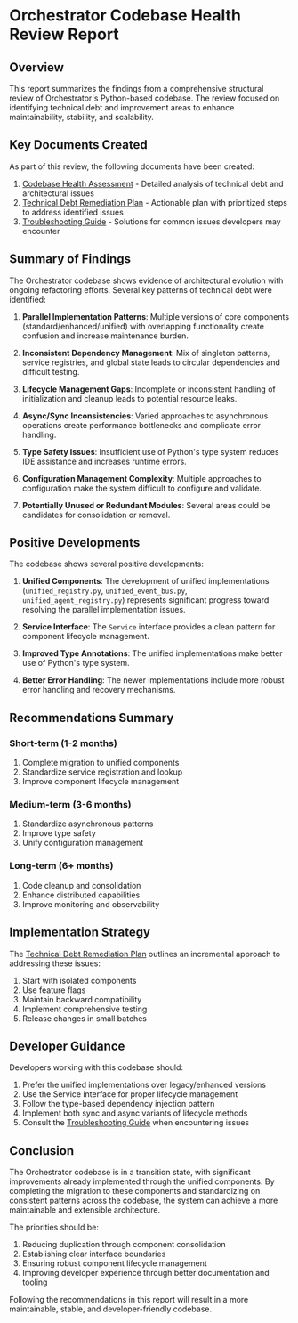 # Orchestrator Codebase Health Review Report

## Overview

This report summarizes the findings from a comprehensive structural review of Orchestrator's Python-based codebase. The review focused on identifying technical debt and improvement areas to enhance maintainability, stability, and scalability.

## Key Documents Created

As part of this review, the following documents have been created:

1. [Codebase Health Assessment](./CODEBASE_HEALTH_ASSESSMENT.md) - Detailed analysis of technical debt and architectural issues
2. [Technical Debt Remediation Plan](./TECHNICAL_DEBT_REMEDIATION_PLAN.md) - Actionable plan with prioritized steps to address identified issues
3. [Troubleshooting Guide](./TROUBLESHOOTING_GUIDE.md) - Solutions for common issues developers may encounter

## Summary of Findings

The Orchestrator codebase shows evidence of architectural evolution with ongoing refactoring efforts. Several key patterns of technical debt were identified:

1. **Parallel Implementation Patterns**: Multiple versions of core components (standard/enhanced/unified) with overlapping functionality create confusion and increase maintenance burden.

2. **Inconsistent Dependency Management**: Mix of singleton patterns, service registries, and global state leads to circular dependencies and difficult testing.

3. **Lifecycle Management Gaps**: Incomplete or inconsistent handling of initialization and cleanup leads to potential resource leaks.

4. **Async/Sync Inconsistencies**: Varied approaches to asynchronous operations create performance bottlenecks and complicate error handling.

5. **Type Safety Issues**: Insufficient use of Python's type system reduces IDE assistance and increases runtime errors.

6. **Configuration Management Complexity**: Multiple approaches to configuration make the system difficult to configure and validate.

7. **Potentially Unused or Redundant Modules**: Several areas could be candidates for consolidation or removal.

## Positive Developments

The codebase shows several positive developments:

1. **Unified Components**: The development of unified implementations (`unified_registry.py`, `unified_event_bus.py`, `unified_agent_registry.py`) represents significant progress toward resolving the parallel implementation issues.

2. **Service Interface**: The `Service` interface provides a clean pattern for component lifecycle management.

3. **Improved Type Annotations**: The unified implementations make better use of Python's type system.

4. **Better Error Handling**: The newer implementations include more robust error handling and recovery mechanisms.

## Recommendations Summary

### Short-term (1-2 months)

1. Complete migration to unified components
2. Standardize service registration and lookup
3. Improve component lifecycle management

### Medium-term (3-6 months)

1. Standardize asynchronous patterns
2. Improve type safety
3. Unify configuration management

### Long-term (6+ months)

1. Code cleanup and consolidation
2. Enhance distributed capabilities
3. Improve monitoring and observability

## Implementation Strategy

The [Technical Debt Remediation Plan](./TECHNICAL_DEBT_REMEDIATION_PLAN.md) outlines an incremental approach to addressing these issues:

1. Start with isolated components
2. Use feature flags
3. Maintain backward compatibility
4. Implement comprehensive testing
5. Release changes in small batches

## Developer Guidance

Developers working with this codebase should:

1. Prefer the unified implementations over legacy/enhanced versions
2. Use the Service interface for proper lifecycle management
3. Follow the type-based dependency injection pattern
4. Implement both sync and async variants of lifecycle methods
5. Consult the [Troubleshooting Guide](./TROUBLESHOOTING_GUIDE.md) when encountering issues

## Conclusion

The Orchestrator codebase is in a transition state, with significant improvements already implemented through the unified components. By completing the migration to these components and standardizing on consistent patterns across the codebase, the system can achieve a more maintainable and extensible architecture.

The priorities should be:

1. Reducing duplication through component consolidation
2. Establishing clear interface boundaries
3. Ensuring robust component lifecycle management
4. Improving developer experience through better documentation and tooling

Following the recommendations in this report will result in a more maintainable, stable, and developer-friendly codebase.
